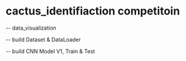 # cactus_identifiaction competitoin
-- data_visualization


-- build Dataset & DataLoader


-- build CNN Model V1, Train & Test
